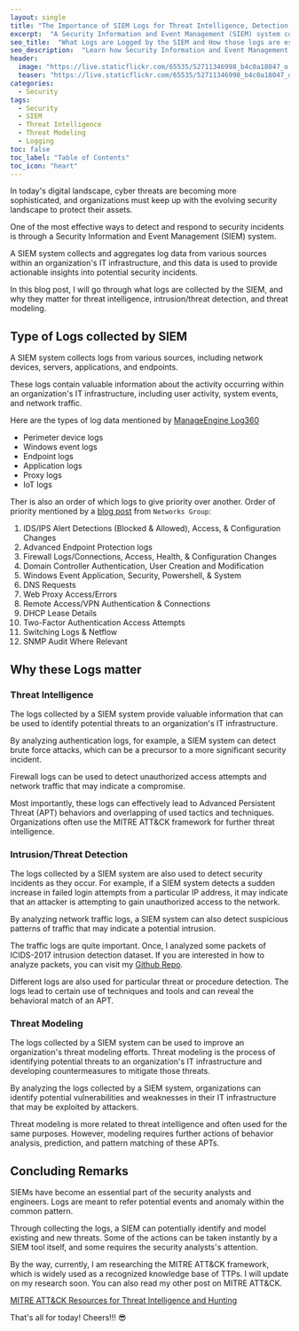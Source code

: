 ```yaml
---
layout: single
title: "The Importance of SIEM Logs for Threat Intelligence, Detection, and Modeling"
excerpt:  "A Security Information and Event Management (SIEM) system collects log data from various sources within an organization's IT infrastructure. This data is used to provide actionable insights into potential security incidents. By analyzing SIEM logs, organizations can detect potential security threats, improve intrusion/threat detection, and enhance their threat modeling efforts. Read on to learn more about the importance of SIEM logs for threat intelligence, detection, and modeling."
seo_title:  "What Logs are Logged by the SIEM and How those logs are essential for Threat Intelligence/Modeling, Intrusion/Threat Detection"
seo_description:  "Learn how Security Information and Event Management (SIEM) system logs can help organizations detect and respond to security incidents, identify potential threats, and improve threat modeling efforts."
header:
  image: "https://live.staticflickr.com/65535/52711346998_b4c0a18047_o.png"
  teaser: "https://live.staticflickr.com/65535/52711346998_b4c0a18047_o.png"
categories:
  - Security
tags:
  - Security
  - SIEM
  - Threat Intelligence
  - Threat Modeling
  - Logging
toc: false
toc_label: "Table of Contents"
toc_icon: "heart"
---
```



In today's digital landscape, cyber threats are becoming more sophisticated, and organizations must keep up with the evolving security landscape to protect their assets. 

One of the most effective ways to detect and respond to security incidents is through a Security Information and Event Management (SIEM) system. 

A SIEM system collects and aggregates log data from various sources within an organization's IT infrastructure, and this data is used to provide actionable insights into potential security incidents. 

In this blog post, I will go through what logs are collected by the SIEM, and why they matter for threat intelligence, intrusion/threat detection, and threat modeling.

## Type of Logs collected by SIEM
A SIEM system collects logs from various sources, including network devices, servers, applications, and endpoints. 

These logs contain valuable information about the activity occurring within an organization's IT infrastructure, including user activity, system events, and network traffic. 

Here are the types of log data mentioned by [ManageEngine Log360](https://www.manageengine.com/log-management/siem/collecting-and-analysing-different-log-types.html)

* Perimeter device logs
* Windows event logs
* Endpoint logs
* Application logs
* Proxy logs
* IoT logs

Ther is also an order of which logs to give priority over another.  Order of priority mentioned by a [blog post](https://www.networksgroup.com/blog/threat-detection-logs-log-sources-and-analysis-make-all-the-difference) from `Networks Group`:


1.  IDS/IPS Alert Detections (Blocked & Allowed), Access, & Configuration Changes
2.  Advanced Endpoint Protection logs
3.  Firewall Logs/Connections, Access, Health, & Configuration Changes
4.  Domain Controller Authentication, User Creation and Modification
5.  Windows Event Application, Security, Powershell, & System
6.  DNS Requests
7.  Web Proxy Access/Errors
8.  Remote Access/VPN Authentication & Connections
9.  DHCP Lease Details
10.  Two-Factor Authentication Access Attempts
11.  Switching Logs & Netflow
12.  SNMP Audit Where Relevant


## Why these Logs matter
### Threat Intelligence
The logs collected by a SIEM system provide valuable information that can be used to identify potential threats to an organization's IT infrastructure. 

By analyzing authentication logs, for example, a SIEM system can detect brute force attacks, which can be a precursor to a more significant security incident. 

Firewall logs can be used to detect unauthorized access attempts and network traffic that may indicate a compromise.

Most importantly, these logs can effectively lead to Advanced Persistent Threat (APT) behaviors and overlapping of used tactics and techniques. Organizations often use the MITRE ATT&CK framework for further threat intelligence.
 

### Intrusion/Threat Detection
The logs collected by a SIEM system are also used to detect security incidents as they occur. For example, if a SIEM system detects a sudden increase in failed login attempts from a particular IP address, it may indicate that an attacker is attempting to gain unauthorized access to the network. 

By analyzing network traffic logs, a SIEM system can also detect suspicious patterns of traffic that may indicate a potential intrusion.

The traffic logs are quite important. Once, I analyzed some packets of ICIDS-2017 intrusion detection dataset. If you are interested in how to analyze packets, you can visit my [Github Repo](https://github.com/shantoroy/OS_fingerprinting_using-ML).

Different logs are also used for particular threat or procedure detection. The logs lead to certain use of techniques and tools and can reveal the behavioral match of an APT.

### Threat Modeling
The logs collected by a SIEM system can be used to improve an organization's threat modeling efforts. Threat modeling is the process of identifying potential threats to an organization's IT infrastructure and developing countermeasures to mitigate those threats. 

By analyzing the logs collected by a SIEM system, organizations can identify potential vulnerabilities and weaknesses in their IT infrastructure that may be exploited by attackers.

Threat modeling is more related to threat intelligence and often used for the same purposes. However, modeling requires further actions of behavior analysis, prediction, and pattern matching of these APTs.

## Concluding Remarks
SIEMs have become an essential part of the security analysts and engineers. Logs are meant to refer potential events and anomaly within the common pattern.

Through collecting the logs, a SIEM can potentially identify and model existing and new threats. Some of the actions can be taken instantly by a SIEM tool itself, and some requires the security analysts's attention.

By the way, currently, I am researching the MITRE ATT&CK framework, which is widely used as a recognized knowledge base of TTPs. I will update on my research soon. You can also read my other post on MITRE ATT&CK.

[MITRE ATT&CK Resources for Threat Intelligence and Hunting](https://shantoroy.com/att&ck/mitre-attack-threat-intelligence-detection-hunting-resources/)

That's all for today! Cheers!!! 😎
<!--stackedit_data:
eyJoaXN0b3J5IjpbLTk2OTY5NDMxLDU3NDk2NzA2NF19
-->